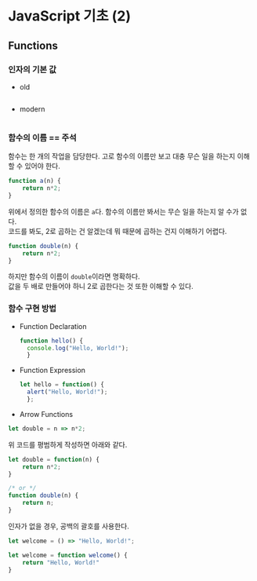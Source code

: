# JavaScript 기초 (2)

## Functions
### 인자의 기본 값
- old
  ```js
	```

- modern
  ```js
	```

### 함수의 이름 == 주석
함수는 한 개의 작업을 담당한다. 고로 함수의 이름만 보고 대충 무슨 일을 하는지 이해할 수 있어야 한다.

```js
function a(n) {
	return n*2;
}
```

위에서 정의한 함수의 이름은 `a`다. 함수의 이름만 봐서는 무슨 일을 하는지 알 수가 없다. <br>
코드를 봐도, 2로 곱하는 건 알겠는데 뭐 때문에 곱하는 건지 이해하기 어렵다.

```js
function double(n) {
	return n*2;
}
```

하지만 함수의 이름이 `double`이라면 명확하다. <br>
값을 두 배로 만들어야 하니 2로 곱한다는 것 또한 이해할 수 있다.

### 함수 구현 방법

- Function Declaration
  ```js
  function hello() {
  	console.log("Hello, World!");
	}
  ```   

- Function Expression
  ```js
  let hello = function() {
    alert("Hello, World!");
	};
  ```

- Arrow Functions

```js
let double = n => n*2;
```

위 코드를 평범하게 작성하면 아래와 같다.

```js
let double = function(n) {
	return n*2;
}

/* or */
function double(n) {
	return n;
}
```

인자가 없을 경우, 공백의 괄호를 사용한다.

```js
let welcome = () => "Hello, World!";

let welcome = function welcome() {
	return "Hello, World!"
}
```
